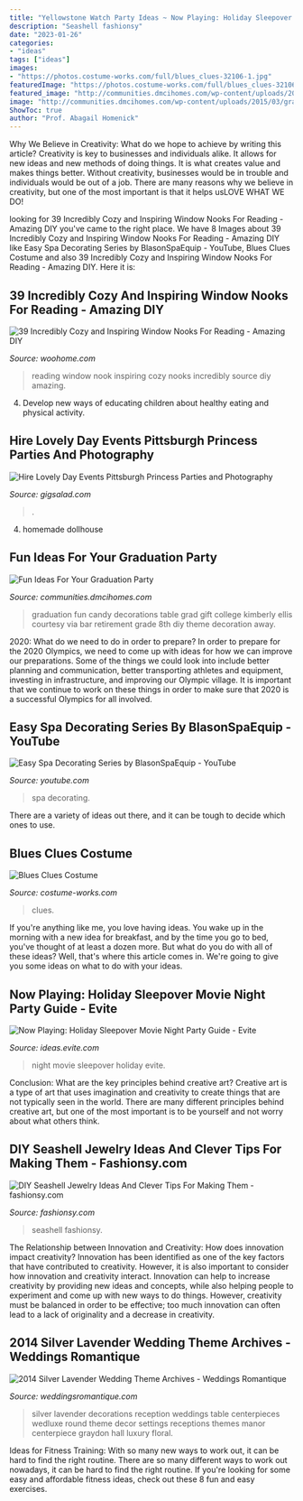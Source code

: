 ```yaml
---
title: "Yellowstone Watch Party Ideas ~ Now Playing: Holiday Sleepover Movie Night Party Guide"
description: "Seashell fashionsy"
date: "2023-01-26"
categories:
- "ideas"
tags: ["ideas"]
images:
- "https://photos.costume-works.com/full/blues_clues-32106-1.jpg"
featuredImage: "https://photos.costume-works.com/full/blues_clues-32106-1.jpg"
featured_image: "http://communities.dmcihomes.com/wp-content/uploads/2015/03/graduation-food-ideas.jpg"
image: "http://communities.dmcihomes.com/wp-content/uploads/2015/03/graduation-food-ideas.jpg"
ShowToc: true
author: "Prof. Abagail Homenick"
---
```



Why We Believe in Creativity: What do we hope to achieve by writing this article?
Creativity is key to businesses and individuals alike. It allows for new ideas and new methods of doing things. It is what creates value and makes things better. Without creativity, businesses would be in trouble and individuals would be out of a job. There are many reasons why we believe in creativity, but one of the most important is that it helps usLOVE WHAT WE DO!

	

		
looking for 39 Incredibly Cozy and Inspiring Window Nooks For Reading - Amazing DIY you've came to the right place. We have 8 Images about 39 Incredibly Cozy and Inspiring Window Nooks For Reading - Amazing DIY like Easy Spa Decorating Series by BlasonSpaEquip - YouTube, Blues Clues Costume and also 39 Incredibly Cozy and Inspiring Window Nooks For Reading - Amazing DIY. Here it is:
		
    
## 39 Incredibly Cozy And Inspiring Window Nooks For Reading - Amazing DIY

<img loading=lazy src="http://www.woohome.com/wp-content/uploads/2013/10/Inspiring-Window-Reading-Nook-22.jpg" onerror="this.onerror=null;this.src='https://tse3.mm.bing.net/th?id=OIP.KOToYKdrrvvv8SpYxuOyLgHaIP&amp;pid=15.1';" alt="39 Incredibly Cozy and Inspiring Window Nooks For Reading - Amazing DIY">

_Source: woohome.com_

>reading window nook inspiring cozy nooks incredibly source diy amazing. 

	

4. Develop new ways of educating children about healthy eating and physical activity.

    
## Hire Lovely Day Events Pittsburgh Princess Parties And Photography

<img loading=lazy src="https://s3.amazonaws.com/gigsalad_media/l/lovely_day_events_pittsburgh_princess_pa/55652d5f1b144.jpg" onerror="this.onerror=null;this.src='https://tse1.mm.bing.net/th?id=OIP.co4MbZORCH53OiyBPkmyCAHaFZ&amp;pid=15.1';" alt="Hire Lovely Day Events Pittsburgh Princess Parties and Photography">

_Source: gigsalad.com_

>. 

	

4. homemade dollhouse

    
## Fun Ideas For Your Graduation Party

<img loading=lazy src="http://communities.dmcihomes.com/wp-content/uploads/2015/03/graduation-food-ideas.jpg" onerror="this.onerror=null;this.src='https://tse1.mm.bing.net/th?id=OIP.UHToK7XT43exBI32VBc7rgHaJ3&amp;pid=15.1';" alt="Fun Ideas For Your Graduation Party">

_Source: communities.dmcihomes.com_

>graduation fun candy decorations table grad gift college kimberly ellis courtesy via bar retirement grade 8th diy theme decoration away. 

	

2020: What do we need to do in order to prepare?
In order to prepare for the 2020 Olympics, we need to come up with ideas for how we can improve our preparations. Some of the things we could look into include better planning and communication, better transporting athletes and equipment, investing in infrastructure, and improving our Olympic village. It is important that we continue to work on these things in order to make sure that 2020 is a successful Olympics for all involved.

    
## Easy Spa Decorating Series By BlasonSpaEquip - YouTube

<img loading=lazy src="https://i.ytimg.com/vi/-z0i55WDlvg/maxresdefault.jpg" onerror="this.onerror=null;this.src='https://tse3.mm.bing.net/th?id=OIP.__0rHhy_6bDcXtSO9-zLBAHaEK&amp;pid=15.1';" alt="Easy Spa Decorating Series by BlasonSpaEquip - YouTube">

_Source: youtube.com_

>spa decorating. 

	

There are a variety of ideas out there, and it can be tough to decide which ones to use.

    
## Blues Clues Costume

<img loading=lazy src="https://photos.costume-works.com/full/blues_clues-32106-1.jpg" onerror="this.onerror=null;this.src='https://tse2.mm.bing.net/th?id=OIP.yFx51g49_sRYaBYfT9nx3wHaKr&amp;pid=15.1';" alt="Blues Clues Costume">

_Source: costume-works.com_

>clues. 

	

If you're anything like me, you love having ideas. You wake up in the morning with a new idea for breakfast, and by the time you go to bed, you've thought of at least a dozen more. But what do you do with all of these ideas? Well, that's where this article comes in. We're going to give you some ideas on what to do with your ideas.

    
## Now Playing: Holiday Sleepover Movie Night Party Guide - Evite

<img loading=lazy src="http://ideas.evite.com/media/Movie-Night-8-1200.jpg" onerror="this.onerror=null;this.src='https://tse1.mm.bing.net/th?id=OIP.NSbQd6MsyEdR2d5ta_wMFwHaE8&amp;pid=15.1';" alt="Now Playing: Holiday Sleepover Movie Night Party Guide - Evite">

_Source: ideas.evite.com_

>night movie sleepover holiday evite. 

	

Conclusion: What are the key principles behind creative art?
Creative art is a type of art that uses imagination and creativity to create things that are not typically seen in the world. There are many different principles behind creative art, but one of the most important is to be yourself and not worry about what others think.

    
## DIY Seashell Jewelry Ideas And Clever Tips For Making Them - Fashionsy.com

<img loading=lazy src="https://fashionsy.com/wp-content/uploads/2018/08/diy-seashell-jewelry-8-.jpg" onerror="this.onerror=null;this.src='https://tse2.mm.bing.net/th?id=OIP.3T4tTtHtroJ_Q1q1zvvwuQHaGT&amp;pid=15.1';" alt="DIY Seashell Jewelry Ideas And Clever Tips For Making Them - fashionsy.com">

_Source: fashionsy.com_

>seashell fashionsy. 

	

The Relationship between Innovation and Creativity: How does innovation impact creativity?
Innovation has been identified as one of the key factors that have contributed to creativity. However, it is also important to consider how innovation and creativity interact. Innovation can help to increase creativity by providing new ideas and concepts, while also helping people to experiment and come up with new ways to do things. However, creativity must be balanced in order to be effective; too much innovation can often lead to a lack of originality and a decrease in creativity.

    
## 2014 Silver Lavender Wedding Theme Archives - Weddings Romantique

<img loading=lazy src="https://weddingsromantique.com/wp/wp-content/uploads/2014/03/2014-Silver-Lavender-wedding-reception-decorations.jpg" onerror="this.onerror=null;this.src='https://tse1.mm.bing.net/th?id=OIP.HGze0GikU-QU9QcLYTvtxwHaKn&amp;pid=15.1';" alt="2014 Silver Lavender Wedding Theme Archives - Weddings Romantique">

_Source: weddingsromantique.com_

>silver lavender decorations reception weddings table centerpieces wedluxe round theme decor settings receptions themes manor centerpiece graydon hall luxury floral. 

	

Ideas for Fitness Training: With so many new ways to work out, it can be hard to find the right routine.
There are so many different ways to work out nowadays, it can be hard to find the right routine. If you're looking for some easy and affordable fitness ideas, check out these 8 fun and easy exercises.

